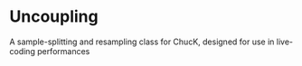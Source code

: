 # Uncoupling
A sample-splitting and resampling class for ChucK, designed for use in live-coding performances
